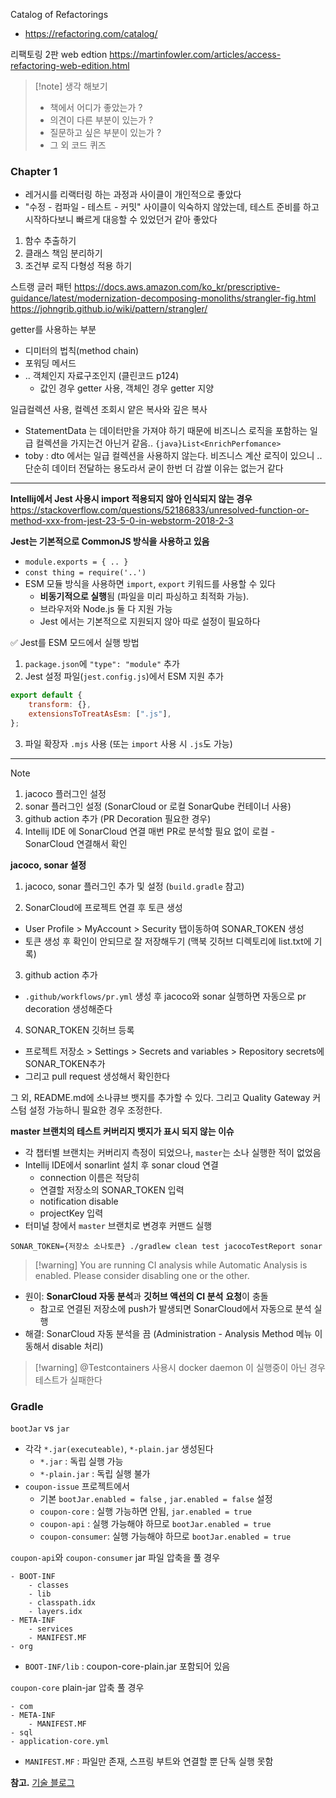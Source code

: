 Catalog of Refactorings
- https://refactoring.com/catalog/


리팩토링 2판 web edtion 
https://martinfowler.com/articles/access-refactoring-web-edition.html


>[!note] 생각 해보기
>- 책에서 어디가 좋았는가 ? 
>- 의견이 다른 부분이 있는가 ?
>- 질문하고 싶은 부분이 있는가 ?
>- 그 외 코드 퀴즈

### Chapter 1
- 레거시를 리랙터링 하는 과정과 사이클이 개인적으로 좋았다
- "수정 - 컴파일 - 테스트 - 커밋" 사이클이 익숙하지 않았는데, 테스트 준비를 하고 시작하다보니 빠르게 대응할 수 있었던거 같아 좋았다

1. 함수 추출하기
2. 클래스 책임 분리하기
3. 조건부 로직 다형성 적용 하기


스트랭 글러 패턴
https://docs.aws.amazon.com/ko_kr/prescriptive-guidance/latest/modernization-decomposing-monoliths/strangler-fig.html
https://johngrib.github.io/wiki/pattern/strangler/

getter를 사용하는 부분
- 디미터의 법칙(method chain)
- 포워딩 메서드
- .. 객체인지 자료구조인지 (클린코드 p124)
	- 값인 경우 getter 사용, 객체인 경우 getter 지양

일급컬렉션 사용, 컬렉션 조회시 얕은 복사와 깊은 복사
- StatementData 는 데이터만을 가져야 하기 때문에 비즈니스 로직을 포함하는 일급 컬렉션을 가지는건 아닌거 같음.. `{java}List<EnrichPerfomance>`
- toby : dto 에서는 일급 컬렉션을 사용하지 않는다. 비즈니스 계산 로직이 있으니 .. 단순히 데이터 전달하는 용도라서 굳이 한번 더 감쌀 이유는 없는거 같다



---

**Intellij에서 Jest 사용시 import 적용되지 않아 인식되지 않는 경우** 
https://stackoverflow.com/questions/52186833/unresolved-function-or-method-xxx-from-jest-23-5-0-in-webstorm-2018-2-3

**Jest는 기본적으로 CommonJS 방식을 사용하고 있음**
- `module.exports = { .. }` 
- `const thing = require('..')`
- ESM 모듈 방식을 사용하면 `import`, `export` 키워드를 사용할 수 있다
	- **비동기적으로 실행**됨 (파일을 미리 파싱하고 최적화 가능).
	- 브라우저와 Node.js 둘 다 지원 가능
	- Jest 에서는 기본적으로 지원되지 않아 따로 설정이 필요하다

✅ Jest를 ESM 모드에서 실행 방법
1. `package.json`에 `"type": "module"` 추가
2. Jest 설정 파일(`jest.config.js`)에서 ESM 지원 추가

```javascript
export default { 
	transform: {}, 
	extensionsToTreatAsEsm: [".js"], 
};
```
3. 파일 확장자 `.mjs` 사용 (또는 `import` 사용 시 `.js`도 가능)

--- 

> [!note]
> 1. jacoco 플러그인 설정
> 2. sonar 플러그인 설정 (SonarCloud or  로컬 SonarQube 컨테이너 사용)
> 3. github action 추가 (PR Decoration 필요한 경우)
> 4. Intellij IDE 에 SonarCloud 연결
> 	매번 PR로 분석할 필요 없이 로컬 - SonarCloud 연결해서 확인

**jacoco, sonar 설정**

1. jacoco, sonar 플러그인 추가 및 설정 (`build.gradle` 참고)

2. SonarCloud에 프로젝트 연결 후 토큰 생성
- User Profile > MyAccount > Security 탭이동하여 SONAR_TOKEN 생성
- 토큰 생성 후 확인이 안되므로 잘 저장해두기 (맥북 깃허브 디렉토리에 list.txt에 기록)

3. github action 추가
- `.github/workflows/pr.yml` 생성 후 jacoco와 sonar 실행하면 자동으로 pr decoration 생성해준다

4. SONAR_TOKEN 깃허브 등록
- 프로젝트 저장소 > Settings > Secrets and variables > Repository secrets에 SONAR_TOKEN추가
- 그리고 pull request 생성해서 확인한다

그 외, README.md에 소나큐브 뱃지를 추가할 수 있다. 그리고 Quality Gateway 커스텀 설정 가능하니 필요한 경우 조정한다.

**master 브랜치의 테스트 커버리지 뱃지가 표시 되지 않는 이슈**
- 각 챕터별 브랜치는 커버리지 측정이 되었으나, `master`는 소나 실행한 적이 없었음
- Intellij IDE에서 sonarlint 설치 후 sonar cloud 연결
	- connection 이름은 적당히
	- 연결할 저장소의 SONAR_TOKEN 입력
	- notification disable 
	- projectKey 입력
- 터미널 창에서 `master` 브랜치로 변경후 커맨드 실행 

```shell
SONAR_TOKEN={저장소 소나토큰} ./gradlew clean test jacocoTestReport sonar
```


>[!warning] You are running CI analysis while Automatic Analysis is enabled. Please consider disabling one or the other.
- 원이: **SonarCloud 자동 분석**과 **깃허브 액션의 CI 분석** **요청**이 충돌
    - 참고로 연결된 저장소에 push가 발생되면 SonarCloud에서 자동으로 분석 실행
- 해결: SonarCloud 자동 분석을 끔 (Administration - Analysis Method 메뉴 이동해서 disable 처리) 


>[!warning] @Testcontainers 사용시 docker daemon 이 실행중이 아닌 경우 테스트가 실패한다


### Gradle

`bootJar` vs `jar`
- 각각 `*.jar(executeable)`,  `*-plain.jar` 생성된다
	- `*.jar` : 독립 실행 가능
	- `*-plain.jar` : 독립 실행 불가
- `coupon-issue` 프로젝트에서
	- 기본 `bootJar.enabled = false` , `jar.enabled = false` 설정
	- `coupon-core` : 실행 가능하면 안됨, `jar.enabled = true`
	- `coupon-api` : 실행 가능해야 하므로 `bootJar.enabled = true`
	- `coupon-consumer`: 실행 가능해야 하므로 `bootJar.enabled = true`

`coupon-api`와 `coupon-consumer` jar 파일 압축을 풀 경우
```text
- BOOT-INF
	- classes
	- lib
	- classpath.idx
	- layers.idx
- META-INF
	- services
	- MANIFEST.MF
- org
```
- `BOOT-INF/lib` : coupon-core-plain.jar 포함되어 있음


`coupon-core` plain-jar 압축 풀 경우
```text
- com
- META-INF
	- MANIFEST.MF
- sql
- application-core.yml
```
- `MANIFEST.MF` : 파일만 존재, 스프링 부트와 연결할 뿐 단독 실행 못함


**참고.** [기술 블로그](https://jacobhboy66.tistory.com/51) 

